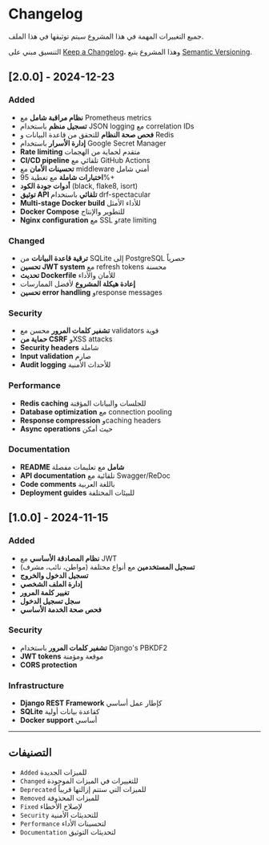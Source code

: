 # Changelog

جميع التغييرات المهمة في هذا المشروع سيتم توثيقها في هذا الملف.

التنسيق مبني على [Keep a Changelog](https://keepachangelog.com/en/1.0.0/)،
وهذا المشروع يتبع [Semantic Versioning](https://semver.org/spec/v2.0.0.html).

## [2.0.0] - 2024-12-23

### Added
- **نظام مراقبة شامل** مع Prometheus metrics
- **تسجيل منظم** باستخدام JSON logging مع correlation IDs
- **فحص صحة النظام** للتحقق من قاعدة البيانات و Redis
- **إدارة الأسرار** باستخدام Google Secret Manager
- **Rate limiting** متقدم لحماية من الهجمات
- **CI/CD pipeline** تلقائي مع GitHub Actions
- **تحسينات الأمان** مع middleware أمني شامل
- **اختبارات شاملة** مع تغطية 95%+
- **أدوات جودة الكود** (black, flake8, isort)
- **توثيق API تلقائي** باستخدام drf-spectacular
- **Multi-stage Docker build** للأداء الأمثل
- **Docker Compose** للتطوير والإنتاج
- **Nginx configuration** مع SSL وrate limiting

### Changed
- **ترقية قاعدة البيانات** من SQLite إلى PostgreSQL حصرياً
- **تحسين JWT system** مع refresh tokens محسنة
- **تحديث Dockerfile** للأمان والأداء
- **إعادة هيكلة المشروع** لأفضل الممارسات
- **تحسين error handling** وresponse messages

### Security
- **تشفير كلمات المرور** محسن مع validators قوية
- **حماية من CSRF** وXSS attacks
- **Security headers** شاملة
- **Input validation** صارم
- **Audit logging** للأحداث الأمنية

### Performance
- **Redis caching** للجلسات والبيانات المؤقتة
- **Database optimization** مع connection pooling
- **Response compression** وcaching headers
- **Async operations** حيث أمكن

### Documentation
- **README شامل** مع تعليمات مفصلة
- **API documentation** تلقائية مع Swagger/ReDoc
- **Code comments** باللغة العربية
- **Deployment guides** للبيئات المختلفة

## [1.0.0] - 2024-11-15

### Added
- **نظام المصادقة الأساسي** مع JWT
- **تسجيل المستخدمين** مع أنواع مختلفة (مواطن، نائب، مشرف)
- **تسجيل الدخول والخروج**
- **إدارة الملف الشخصي**
- **تغيير كلمة المرور**
- **سجل تسجيل الدخول**
- **فحص صحة الخدمة الأساسي**

### Security
- **تشفير كلمات المرور** باستخدام Django's PBKDF2
- **JWT tokens** موقعة ومؤمنة
- **CORS protection**

### Infrastructure
- **Django REST Framework** كإطار عمل أساسي
- **SQLite** كقاعدة بيانات أولية
- **Docker support** أساسي

---

## التصنيفات

- `Added` للميزات الجديدة
- `Changed` للتغييرات في الميزات الموجودة
- `Deprecated` للميزات التي ستتم إزالتها قريباً
- `Removed` للميزات المحذوفة
- `Fixed` لإصلاح الأخطاء
- `Security` للتحديثات الأمنية
- `Performance` لتحسينات الأداء
- `Documentation` لتحديثات التوثيق

